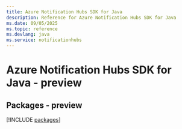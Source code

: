 ```yaml
---
title: Azure Notification Hubs SDK for Java
description: Reference for Azure Notification Hubs SDK for Java
ms.date: 09/05/2025
ms.topic: reference
ms.devlang: java
ms.service: notificationhubs
---
```

# Azure Notification Hubs SDK for Java - preview
## Packages - preview
[!INCLUDE [packages](notification-hubs-index.md)]